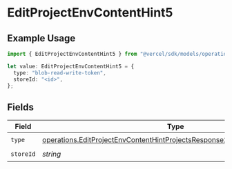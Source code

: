 # EditProjectEnvContentHint5

## Example Usage

```typescript
import { EditProjectEnvContentHint5 } from "@vercel/sdk/models/operations/editprojectenv.js";

let value: EditProjectEnvContentHint5 = {
  type: "blob-read-write-token",
  storeId: "<id>",
};
```

## Fields

| Field                                                                                                                                                                    | Type                                                                                                                                                                     | Required                                                                                                                                                                 | Description                                                                                                                                                              |
| ------------------------------------------------------------------------------------------------------------------------------------------------------------------------ | ------------------------------------------------------------------------------------------------------------------------------------------------------------------------ | ------------------------------------------------------------------------------------------------------------------------------------------------------------------------ | ------------------------------------------------------------------------------------------------------------------------------------------------------------------------ |
| `type`                                                                                                                                                                   | [operations.EditProjectEnvContentHintProjectsResponse200ApplicationJSONType](../../models/operations/editprojectenvcontenthintprojectsresponse200applicationjsontype.md) | :heavy_check_mark:                                                                                                                                                       | N/A                                                                                                                                                                      |
| `storeId`                                                                                                                                                                | *string*                                                                                                                                                                 | :heavy_check_mark:                                                                                                                                                       | N/A                                                                                                                                                                      |